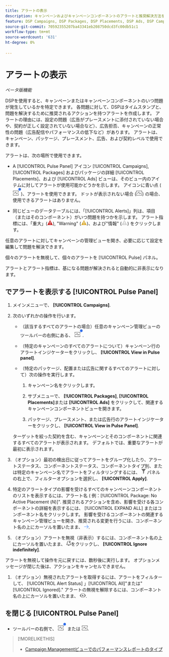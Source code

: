 ```yaml
---
title: アラートの表示
description: キャンペーンおよびキャンペーンコンポーネントのアラートと推奨解決方法を表示する方法を説明します。
feature: DSP Campaigns, DSP Packages, DSP Placements, DSP Ads, DSP Campaign Data Views
source-git-commit: 70592355207ba43341eb208750dcd3fc00db51c1
workflow-type: tm+mt
source-wordcount: '631'
ht-degree: 0%

---
```


# アラートの表示

*ベータ版機能*

DSPを使用すると、キャンペーンまたはキャンペーンコンポーネントのいつ問題が発生しているかを特定できます。 各問題に対して、DSPはタイムスタンプと、問題を解決するために推奨されるアクションを持つアラートを作成します。 アラートの理由には、設定の問題（広告がプレースメントに添付されていない場合や、契約が正しく設定されていない場合など）、広告拒否、キャンペーンの正常性の問題（広告配信やパフォーマンスの低下など）があります。 アラートは、キャンペーン、パッケージ、プレースメント、広告、および契約レベルで使用できます。

アラートは、次の場所で使用できます。

* A [!UICONTROL Pulse Panel] アイコン [!UICONTROL Campaigns], [!UICONTROL Packages] およびパッケージの詳細 [!UICONTROL Placements]、および [!UICONTROL Ads] ビューは、そのビュー内のアイテムに対してアラートが使用可能かどうかを示します。 アイコンに青い点 (![アラートが使用可能な場合のパルスパネルアイコン](/help/dsp/assets/alerts-panel.png "アラートが使用可能な場合のパルスパネルアイコン"))、アラートを使用できます。 ドットが表示されない場合 (![アラートがない場合のパルスパネルアイコン](/help/dsp/assets/alerts-panel-empty.png "アラートがない場合のパルスパネルアイコン")) の場合、使用できるアラートはありません。

* 同じビューのデータテーブルには、「[!UICONTROL Alerts]」列は、項目（またはそのコンポーネント）がいつ問題を持つかを示します。 アラート指標には、「重大」(![重大](/help/dsp/assets/indicator-critical.png "重大")), &quot;Warning&quot; (![警告](/help/dsp/assets/indicator-warning.png "警告"))、および&quot;情報&quot; (![情報](/help/dsp/assets/indicator-information.png "情報")) をクリックします。

任意のアラートに対してキャンペーンの管理ビューを開き、必要に応じて設定を編集して問題を解決できます。

個々のアラートを無視して、個々のアラートを [!UICONTROL Pulse] パネル。

アラートとアラート指標は、基になる問題が解決されると自動的に非表示になります。

## でアラートを表示する [!UICONTROL Pulse Panel]

1. メインメニューで、 **[!UICONTROL Campaigns]**.

1. 次のいずれかの操作を行います。

   * （該当するすべてのアラートの場合）任意のキャンペーン管理ビューのツールバーの右側にある、 ![アラートが使用可能な場合のパルスパネルアイコン](/help/dsp/assets/alerts-panel.png "アラートが使用可能な場合のパルスパネルアイコン").

   * （特定のキャンペーンのすべてのアラートについて）キャンペーン行のアラートインジケーターをクリックし、 **[!UICONTROL View in Pulse panel]**.

   * （特定のパッケージ、配置または広告に関するすべてのアラートに対して）次の操作を実行します。

      1. キャンペーン名をクリックします。

      1. サブメニューで、 **[!UICONTROL Packages]**, **[!UICONTROL Placements]**&#x200B;または **[!UICONTROL Ads]** をクリックして、関連するキャンペーンコンポーネントビューを開きます。

      1. パッケージ、プレースメント、または広告行のアラートインジケーターをクリックし、 **[!UICONTROL View in Pulse Panel]**.

   ターゲットを絞った契約を含む、キャンペーンとそのコンポーネントに関連するすべてのアラートが表示されます。 デフォルトでは、重要なアラートが最初に表示されます。

1. （オプション）最初の検出日に従ってアラートをグループ化したり、アラートステータス、コンポーネントステータス、コンポーネントタイプ別、または特定のキャンペーン名でアラートをフィルタリングするには、 ![フィルターボタン](/help/dsp/assets/filter.png) パネルの右上で、フィルターオプションを選択し、 **[!UICONTROL Apply]**.

1. 特定のアラートタイプの影響を受けるすべてのキャンペーンコンポーネントのリストを表示するには、アラート名 ( 例：[!UICONTROL Package: No Active Placement (*N*)]&quot;. 推奨されるアクションを含め、影響を受ける各コンポーネントの詳細を表示するには、 [!UICONTROL EXPAND ALL] またはコンポーネント名をクリックします。 影響を受けるコンポーネントの関連するキャンペーン管理ビューを開き、推奨される変更を行うには、コンポーネント名の上にカーソルを置いたまま、 ![表示に移動](/help/dsp/assets/go-to-view.png "表示に移動").

1. （オプション）アラートを無視（非表示）するには、コンポーネント名の上にカーソルを置いたまま、 ![無視](/help/dsp/assets/alert-ignore.png "無視")をクリックし、 **[!UICONTROL Ignore indefinitely]**.  <!-- **[!UICONTROL Ignore alert for three days]**, **[!UICONTROL Ignore alert until next check]**, or **[!UICONTROL Ignore indefinitely] -->

アラートを無視して操作を元に戻すには、数秒後に実行します。 オプションメッセージが閉じた後は、アクションをキャンセルできません。

1. （オプション）無視されたアラートを取得するには、アラートをフィルターして、 [!UICONTROL Alert Status] 」[!UICONTROL All]&quot;または&quot;[!UICONTROL Ignored].&quot; アラートの無視を解除するには、コンポーネント名の上にカーソルを置いたまま、 ![無視しない](/help/dsp/assets/alert-un-ignore.png "無視しない").

## を閉じる [!UICONTROL Pulse Panel]

* ツールバーの右側で、 ![アラートが使用可能な場合のパルスパネルアイコン](/help/dsp/assets/alerts-panel.png "アラートが使用可能な場合のパルスパネルアイコン") または ![アラートがない場合のパルスパネルアイコン](/help/dsp/assets/alerts-panel-empty.png "アラートがない場合のパルスパネルアイコン").

>[!MORELIKETHIS]
>
>* [Campaign Managementビューでのパフォーマンスレポートのタイプ](campaign-reports-about.md)
